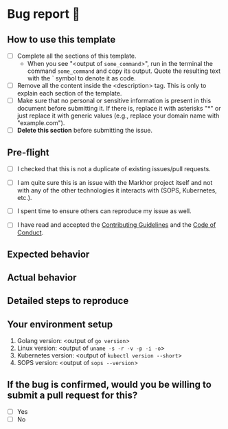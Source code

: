 # Bug report 🐞

## How to use this template

- [ ] Complete all the sections of this template.
  - When you see "<output of `some_command`>", run in the terminal the command `some_command` and copy its output. Quote the resulting text with the \` symbol to denote it as code.
- [ ] Remove all the content inside the \<description\> tag. This is only to explain each section of the template.
- [ ] Make sure that no personal or sensitive information is present in this document before submitting it. If there is, replace it with asterisks "\*" or just replace it with generic values (e.g., replace your domain name with "example.com").
- [ ] **Delete this section** before submitting the issue.

## Pre-flight

<description style="display:none">
Check **all** the boxes before proceeding. To check a box, write it like this: [x]

</description>

- [ ] I checked that this is not a duplicate of existing issues/pull requests.

- [ ] I am quite sure this is an issue with the Markhor project itself and not with any of the other technologies it interacts with (SOPS, Kubernetes, etc.).

- [ ] I spent time to ensure others can reproduce my issue as well.

- [ ] I have read and accepted the [Contributing Guidelines](https://github.com/markhork8s/markhor/blob/main/CONTRIBUTING.md) and the [Code of Conduct](CODE_OF_CONDUCT.md).

## Expected behavior

<description style="display:none">
In this section, write about: 
- What you were trying to do
- How you tryied to do it
- What you expected to see as a result
</description>

## Actual behavior

<description style="display:none">
This section should answer the following question:
What did you see instead of the expected result?
</description>

## Detailed steps to reproduce

<description style="display:none">
Include here relevant Kubernetes manifests, command outputs, error messages or logs. If the previous sections already contain everything, you can delete this one.

Example:

1. Clone the repo
1. Run this command `echo "abcd"`
1. Apply the manifest for service foo:
   ```yaml
   apiVersion: foo
   kind: bar
   ```
1. You should get the error in the logs: `could not do X because Y failed at Z`

</description>

## Your environment setup

1. Golang version: <output of `go version`>
1. Linux version: <output of `uname -s -r -v -p -i -o`>
1. Kubernetes version: <output of `kubectl version --short`>
1. SOPS version: <output of `sops --version`>

## If the bug is confirmed, would you be willing to submit a pull request for this?

- [ ] Yes
- [ ] No

